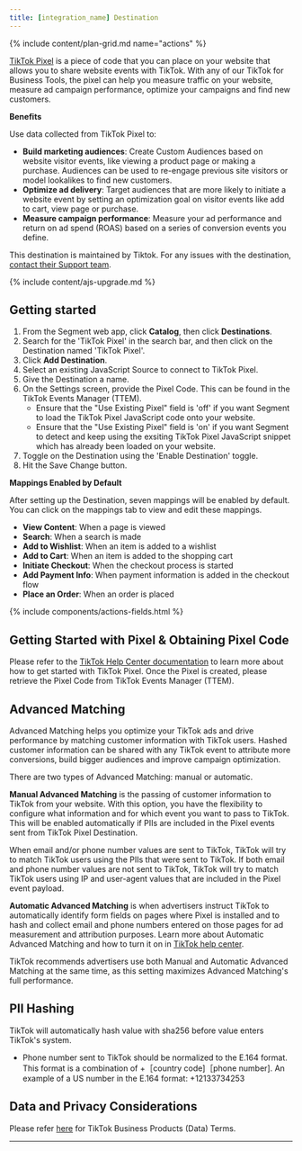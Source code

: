 ```yaml
---
title: [integration_name] Destination
---
```


{% include content/plan-grid.md name="actions" %}

[TikTok Pixel](https://ads.tiktok.com/marketing_api/docs?id=1739583652957185) is a piece of code that you can place on your website that allows you to share website events with TikTok. With any of our TikTok for Business Tools, the pixel can help you measure traffic on your website, measure ad campaign performance, optimize your campaigns and find new customers.

**Benefits**

Use data collected from TikTok Pixel to:
- **Build marketing audiences**: Create Custom Audiences based on website visitor events, like viewing a product page or making a purchase. Audiences can be used to re-engage previous site visitors or model lookalikes to find new customers. 
- **Optimize ad delivery**: Target audiences that are more likely to initiate a website event by setting an optimization goal on visitor events like add to cart, view page or purchase. 
- **Measure campaign performance**: Measure your ad performance and return on ad spend (ROAS) based on a series of conversion events you define.

This destination is maintained by Tiktok. For any issues with the destination, [contact their Support team](mailto:segmenteng@bytedance.com).

{% include content/ajs-upgrade.md %}

## Getting started

1. From the Segment web app, click **Catalog**, then click **Destinations**.
2. Search for the 'TikTok Pixel' in the search bar, and then click on the Destination named 'TikTok Pixel'.
3. Click **Add Destination**.
4. Select an existing JavaScript Source to connect to TikTok Pixel.
5. Give the Destination a name.
6. On the Settings screen, provide the Pixel Code. This can be found in the TikTok Events Manager (TTEM).
    - Ensure that the "Use Existing Pixel" field is 'off' if you want Segment to load the TikTok Pixel JavaScript code onto your website.
    - Ensure that the "Use Existing Pixel" field is 'on' if you want Segment to detect and keep using the exsiting TikTok Pixel JavaScript snippet which has already been loaded on your website.
7. Toggle on the Destination using the 'Enable Destination' toggle.
8. Hit the Save Change button.

**Mappings Enabled by Default**

After setting up the Destination, seven mappings will be enabled by default. You can click on the mappings tab to view and edit these mappings.

- **View Content**: When a page is viewed
- **Search**: When a search is made
- **Add to Wishlist**: When an item is added to a wishlist
- **Add to Cart**: When an item is added to the shopping cart
- **Initiate Checkout**: When the checkout process is started
- **Add Payment Info**: When payment information is added in the checkout flow
- **Place an Order**: When an order is placed

{% include components/actions-fields.html %}

## Getting Started with Pixel & Obtaining Pixel Code

Please refer to the [TikTok Help Center documentation](https://ads.tiktok.com/help/article/get-started-pixel?redirected=2) to learn more about how to get started with TikTok Pixel. Once the Pixel is created, please retrieve the Pixel Code from TikTok Events Manager (TTEM).

## Advanced Matching

Advanced Matching helps you optimize your TikTok ads and drive performance by matching customer information with TikTok users. Hashed customer information can be shared with any TikTok event to attribute more conversions, build bigger audiences and improve campaign optimization.

There are two types of Advanced Matching: manual or automatic.

**Manual Advanced Matching** is the passing of customer information to TikTok from your website. With this option, you have the flexibility to configure what information and for which event you want to pass to TikTok. This will be enabled automatically if PIIs are included in the Pixel events sent from TikTok Pixel Destination.

When email and/or phone number values are sent to TikTok, TikTok will try to match TikTok users using the PIIs that were sent to TikTok. If both email and phone number values are not sent to TikTok, TikTok will try to match TikTok users using IP and user-agent values that are included in the Pixel event payload.

**Automatic Advanced Matching** is when advertisers instruct TikTok to automatically identify form fields on pages where Pixel is installed and to hash and collect email and phone numbers entered on those pages for ad measurement and attribution purposes. Learn more about Automatic Advanced Matching and how to turn it on in [TikTok help center](https://ads.tiktok.com/help/article/advanced-matching-web?lang=en).

TikTok recommends advertisers use both Manual and Automatic Advanced Matching at the same time, as this setting maximizes Advanced Matching's full performance. 

## PII Hashing
TikTok will automatically hash value with sha256 before value enters TikTok's system.

- Phone number sent to TikTok should be normalized to the E.164 format. This format is a combination of +［country code]［phone number]. An example of a US number in the E.164 format: +12133734253

## Data and Privacy Considerations

Please refer [here](https://ads.tiktok.com/i18n/official/policy/business-products-terms) for TikTok Business Products (Data) Terms.

---
